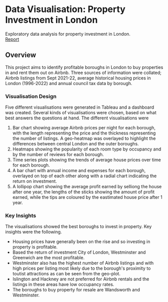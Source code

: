 # Data Visualisation: Property Investment in London
Exploratory data analysis for property investment in London.  
[Report](https://github.com/SoumyaO/data-viz-property-london/blob/main/Report.pdf)

## Overview
This project aims to identify profitable boroughs in London to buy properties in and rent them out on Airbnb. Three sources of information were collated; Airbnb listings from Sept 2021-22, average historical housing prices in London (1996-2022) and annual council tax data by borough.

### Visualisation Design
Five different visualisations were generated in Tableau and a dashboard was created. Several kinds of visualisations were chosen, based on what best answers the questions at hand. The different visualisations were
1. Bar chart showing average Airbnb prices per night for each borough, with the length representing the price and the thickness representing the number of listings. A geo-heatmap was overlayed to highlight the differences between central London and the outer boroughs.  
2. Heatmaps showing the popularity of each room type by occupancy and by the number of reviews for each borough.  
3. Time series plots showing the trends of average house prices over time for each borough.  
4. A bar chart with annual income and expenses for each borough, overlayed on top of each other along with a radial chart indicating the return on investment.
5. A lollipop chart showing the average profit earned by selliong the house after one year, the lengths of the sticks showing the amount of profit earned, while the tips are coloured by the eastimated house price after 1 year.

### Key Insights
The visualisations showed the best boroughs to invest in property. Key insights were the following.
- Housing prices have generally been on the rise and so investing in property is profitable.  
- Based the return of investment City of London, Westminster and Greenwich are the most profitable.  
- Westminster also has the highest number of Airbnb listings and with high prices per listing most likely due to the borough's proximity to toutist attractions as can be seen from the geo-plot.  
- Islington and Hackney are not preferred for Airbnb rentals and the listings in these areas have low occupancy rates.  
- The boroughs to buy property for resale are Wandsworth and Westminster. 
